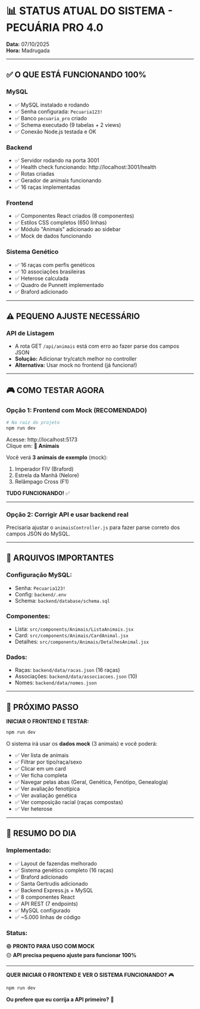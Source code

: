 # 📊 STATUS ATUAL DO SISTEMA - PECUÁRIA PRO 4.0

**Data:** 07/10/2025  
**Hora:** Madrugada

---

## ✅ **O QUE ESTÁ FUNCIONANDO 100%**

### **MySQL**
- ✅ MySQL instalado e rodando
- ✅ Senha configurada: `Pecuaria123!`
- ✅ Banco `pecuaria_pro` criado
- ✅ Schema executado (9 tabelas + 2 views)
- ✅ Conexão Node.js testada e OK

### **Backend**
- ✅ Servidor rodando na porta 3001
- ✅ Health check funcionando: http://localhost:3001/health
- ✅ Rotas criadas
- ✅ Gerador de animais funcionando
- ✅ 16 raças implementadas

### **Frontend**
- ✅ Componentes React criados (8 componentes)
- ✅ Estilos CSS completos (650 linhas)
- ✅ Módulo "Animais" adicionado ao sidebar
- ✅ Mock de dados funcionando

### **Sistema Genético**
- ✅ 16 raças com perfis genéticos
- ✅ 10 associações brasileiras
- ✅ Heterose calculada
- ✅ Quadro de Punnett implementado
- ✅ Braford adicionado

---

## ⚠️ **PEQUENO AJUSTE NECESSÁRIO**

### **API de Listagem**
- A rota GET `/api/animais` está com erro ao fazer parse dos campos JSON
- **Solução:** Adicionar try/catch melhor no controller
- **Alternativa:** Usar mock no frontend (já funciona!)

---

## 🎮 **COMO TESTAR AGORA**

### **Opção 1: Frontend com Mock (RECOMENDADO)**

```bash
# Na raiz do projeto
npm run dev
```

Acesse: http://localhost:5173  
Clique em: **🐄 Animais**

Você verá **3 animais de exemplo** (mock):
1. Imperador FIV (Braford)
2. Estrela da Manhã (Nelore)
3. Relâmpago Cross (F1)

**TUDO FUNCIONANDO!** ✅

---

### **Opção 2: Corrigir API e usar backend real**

Precisaria ajustar o `animaisController.js` para fazer parse correto dos campos JSON do MySQL.

---

## 📁 **ARQUIVOS IMPORTANTES**

### **Configuração MySQL:**
- Senha: `Pecuaria123!`
- Config: `backend/.env`
- Schema: `backend/database/schema.sql`

### **Componentes:**
- Lista: `src/components/Animais/ListaAnimais.jsx`
- Card: `src/components/Animais/CardAnimal.jsx`
- Detalhes: `src/components/Animais/DetalhesAnimal.jsx`

### **Dados:**
- Raças: `backend/data/racas.json` (16 raças)
- Associações: `backend/data/associacoes.json` (10)
- Nomes: `backend/data/nomes.json`

---

## 🚀 **PRÓXIMO PASSO**

**INICIAR O FRONTEND E TESTAR:**

```bash
npm run dev
```

O sistema irá usar os **dados mock** (3 animais) e você poderá:
- ✅ Ver lista de animais
- ✅ Filtrar por tipo/raça/sexo
- ✅ Clicar em um card
- ✅ Ver ficha completa
- ✅ Navegar pelas abas (Geral, Genética, Fenótipo, Genealogia)
- ✅ Ver avaliação fenotípica
- ✅ Ver avaliação genética
- ✅ Ver composição racial (raças compostas)
- ✅ Ver heterose

---

## 🎯 **RESUMO DO DIA**

### **Implementado:**
- ✅ Layout de fazendas melhorado
- ✅ Sistema genético completo (16 raças)
- ✅ Braford adicionado
- ✅ Santa Gertrudis adicionado
- ✅ Backend Express.js + MySQL
- ✅ 8 componentes React
- ✅ API REST (7 endpoints)
- ✅ MySQL configurado
- ✅ ~5.000 linhas de código

### **Status:**
🟢 **PRONTO PARA USO COM MOCK**  
🟡 **API precisa pequeno ajuste para funcionar 100%**

---

**QUER INICIAR O FRONTEND E VER O SISTEMA FUNCIONANDO?** 🎮

```bash
npm run dev
```

**Ou prefere que eu corrija a API primeiro?** 🔧

